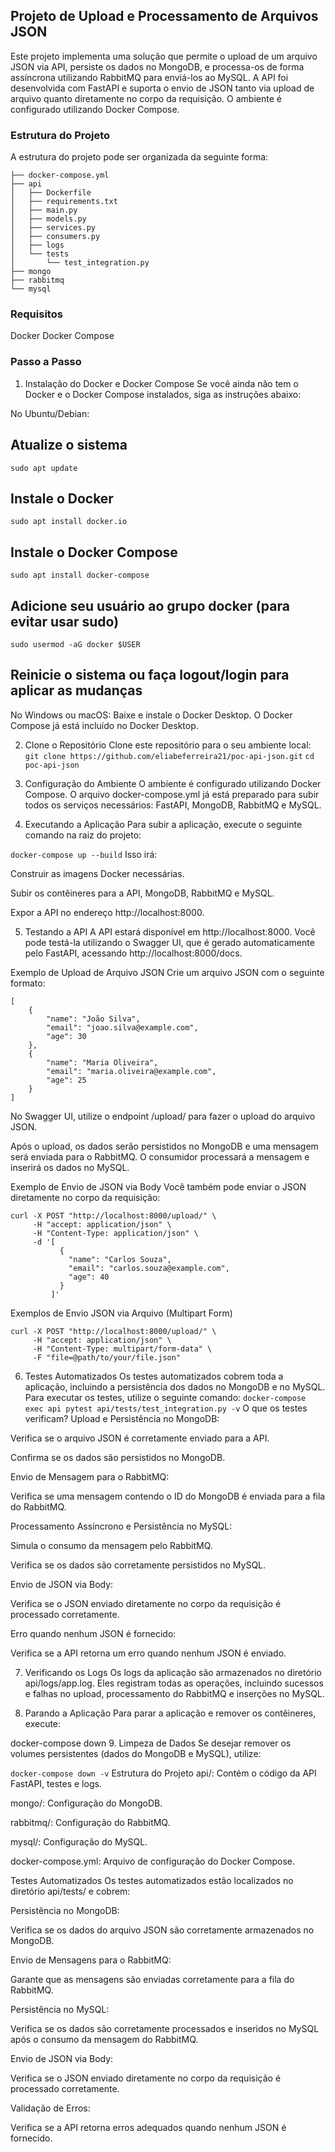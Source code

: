 ## Projeto de Upload e Processamento de Arquivos JSON

Este projeto implementa uma solução que permite o upload de um arquivo JSON via API, persiste os dados no MongoDB, e processa-os de forma assíncrona utilizando RabbitMQ para enviá-los ao MySQL. A API foi desenvolvida com FastAPI e suporta o envio de JSON tanto via upload de arquivo quanto diretamente no corpo da requisição. O ambiente é configurado utilizando Docker Compose.

### Estrutura do Projeto

A estrutura do projeto pode ser organizada da seguinte forma:
```.
├── docker-compose.yml
├── api
│   ├── Dockerfile
│   ├── requirements.txt
│   ├── main.py
│   ├── models.py
│   ├── services.py
│   ├── consumers.py
│   ├── logs
│   └── tests
│       └── test_integration.py
├── mongo
├── rabbitmq
└── mysql
```

### Requisitos
Docker
Docker Compose

### Passo a Passo
1. Instalação do Docker e Docker Compose
Se você ainda não tem o Docker e o Docker Compose instalados, siga as instruções abaixo:

No Ubuntu/Debian:

## Atualize o sistema
```sudo apt update```

## Instale o Docker
```sudo apt install docker.io```

## Instale o Docker Compose
```sudo apt install docker-compose```

## Adicione seu usuário ao grupo docker (para evitar usar sudo)
```sudo usermod -aG docker $USER```

## Reinicie o sistema ou faça logout/login para aplicar as mudanças
No Windows ou macOS:
Baixe e instale o Docker Desktop. O Docker Compose já está incluído no Docker Desktop.

2. Clone o Repositório
Clone este repositório para o seu ambiente local:
```git clone https://github.com/eliabeferreira21/poc-api-json.git```
```cd poc-api-json```

3. Configuração do Ambiente
O ambiente é configurado utilizando Docker Compose. O arquivo docker-compose.yml já está preparado para subir todos os serviços necessários: FastAPI, MongoDB, RabbitMQ e MySQL.

4. Executando a Aplicação
Para subir a aplicação, execute o seguinte comando na raiz do projeto:


```docker-compose up --build```
Isso irá:

Construir as imagens Docker necessárias.

Subir os contêineres para a API, MongoDB, RabbitMQ e MySQL.

Expor a API no endereço http://localhost:8000.

5. Testando a API
A API estará disponível em http://localhost:8000. Você pode testá-la utilizando o Swagger UI, que é gerado automaticamente pelo FastAPI, acessando http://localhost:8000/docs.

Exemplo de Upload de Arquivo JSON
Crie um arquivo JSON com o seguinte formato:

```
[
    {
        "name": "João Silva",
        "email": "joao.silva@example.com",
        "age": 30
    },
    {
        "name": "Maria Oliveira",
        "email": "maria.oliveira@example.com",
        "age": 25
    }
]
```
No Swagger UI, utilize o endpoint /upload/ para fazer o upload do arquivo JSON.

Após o upload, os dados serão persistidos no MongoDB e uma mensagem será enviada para o RabbitMQ. O consumidor processará a mensagem e inserirá os dados no MySQL.

Exemplo de Envio de JSON via Body
Você também pode enviar o JSON diretamente no corpo da requisição:

```
curl -X POST "http://localhost:8000/upload/" \
     -H "accept: application/json" \
     -H "Content-Type: application/json" \
     -d '[
           {
             "name": "Carlos Souza",
             "email": "carlos.souza@example.com",
             "age": 40
           }
         ]'
```

Exemplos de Envio JSON via Arquivo (Multipart Form)

```
curl -X POST "http://localhost:8000/upload/" \
     -H "accept: application/json" \
     -H "Content-Type: multipart/form-data" \
     -F "file=@path/to/your/file.json"
```
6. Testes Automatizados
Os testes automatizados cobrem toda a aplicação, incluindo a persistência dos dados no MongoDB e no MySQL. Para executar os testes, utilize o seguinte comando: ```docker-compose exec api pytest api/tests/test_integration.py -v```
O que os testes verificam?
Upload e Persistência no MongoDB:

Verifica se o arquivo JSON é corretamente enviado para a API.

Confirma se os dados são persistidos no MongoDB.

Envio de Mensagem para o RabbitMQ:

Verifica se uma mensagem contendo o ID do MongoDB é enviada para a fila do RabbitMQ.

Processamento Assíncrono e Persistência no MySQL:

Simula o consumo da mensagem pelo RabbitMQ.

Verifica se os dados são corretamente persistidos no MySQL.

Envio de JSON via Body:

Verifica se o JSON enviado diretamente no corpo da requisição é processado corretamente.

Erro quando nenhum JSON é fornecido:

Verifica se a API retorna um erro quando nenhum JSON é enviado.

7. Verificando os Logs
Os logs da aplicação são armazenados no diretório api/logs/app.log. Eles registram todas as operações, incluindo sucessos e falhas no upload, processamento do RabbitMQ e inserções no MySQL.

8. Parando a Aplicação
Para parar a aplicação e remover os contêineres, execute:


docker-compose down
9. Limpeza de Dados
Se desejar remover os volumes persistentes (dados do MongoDB e MySQL), utilize:


```docker-compose down -v```
Estrutura do Projeto
api/: Contém o código da API FastAPI, testes e logs.

mongo/: Configuração do MongoDB.

rabbitmq/: Configuração do RabbitMQ.

mysql/: Configuração do MySQL.

docker-compose.yml: Arquivo de configuração do Docker Compose.

Testes Automatizados
Os testes automatizados estão localizados no diretório api/tests/ e cobrem:

Persistência no MongoDB:

Verifica se os dados do arquivo JSON são corretamente armazenados no MongoDB.

Envio de Mensagens para o RabbitMQ:

Garante que as mensagens são enviadas corretamente para a fila do RabbitMQ.

Persistência no MySQL:

Verifica se os dados são corretamente processados e inseridos no MySQL após o consumo da mensagem do RabbitMQ.

Envio de JSON via Body:

Verifica se o JSON enviado diretamente no corpo da requisição é processado corretamente.

Validação de Erros:

Verifica se a API retorna erros adequados quando nenhum JSON é fornecido.